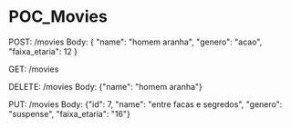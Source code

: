 # POC_Movies

POST: /movies
Body: { "name": "homem aranha", "genero": "acao", "faixa_etaria": 12 }

GET: /movies

DELETE: /movies
Body: {"name": "homem aranha"}

PUT: /movies
Body: {"id": 7, "name": "entre facas e segredos", "genero": "suspense", "faixa_etaria": "16"}
